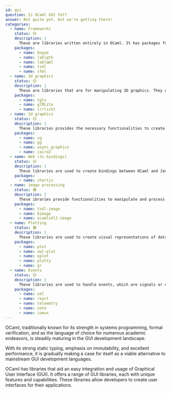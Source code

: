 ```yaml
---
id: gui
question: Is OCaml GUI Yet?
answer: Not quite yet, but we're getting there!
categories:
  - name: Frameworks
    status: 🟡
    description: |
      These are libraries written entirely in OCaml. It has packages for syndicating content and working with RSS feeds.
    packages:
      - name: bogue
      - name: lablgtk
      - name: lablqml
      - name: tsdl
      - name: sfml
  - name: 3d graphics
    status: 🟡
    description: |
      These are libraries that are for manipulating 3D graphics. They offer a wide range of functionalities, including geometric transformations, rendering, shading, and handling user input
    packages:
      - name: tgls
      - name: glMLite
      - name: irrlicht
  - name: 2d graphics
    status: 🟡
    description: |
      These libraries provides the necessary functionalities to create and manipulate 2D graphics
    packages:
      - name: vg
      - name: gg
      - name: async_graphics
      - name: cairo2
  - name: Web (Js bindings)
    status: 🟡
    description: |
      These libraries are used to create bindings between OCaml and JavaScript, allowing OCaml code to interact with JavaScript libraries. They help in creating web applications using OCaml by providing a bridge between OCaml and JavaScript.
    packages:
      - name: chartjs
  - name: image processing
    status: 🟢
    description: |
      These ibraries provide functionalities to manipulate and process images. offer a range of functionalities for image processing tasks, from basic image manipulation to more complex operations. They make OCaml a powerful language for image processing.
    packages:
      - name: tsdl-image
      - name: bimage
      - name: ocamlsdl2-image
  - name: Plotting
    status: 🟢
    description: |
      These libraries are used to create visual representations of data. They provide functionalities to generate various types of plots, charts, and diagrams
    packages:
      - name: plot
      - name: owl-plot
      - name: oplot
      - name: plotty
      - name: gr
  - name: Events
    status: 🟡
    description: |
      These libraries are used to handle events, which are signals or occurrences in the program’s environment that require a specific action or response.
    packages:
      - name: sel
      - name: react
      - name: telemetry
      - name: note
      - name: iomux
---
```


OCaml, traditionally known for its strength in systems programming, formal verification, and as the language of choice for numerous academic endeavors, is steadily maturing in the GUI development landscape.

With its strong static typing, emphasis on immutability, and excellent performance, it is gradually making a case for itself as a viable alternative to mainstream GUI development languages.

OCaml has libraries that aid an easy integration and usage of Graphical User Interface (GUI). It offers a range of GUI libraries, each with unique features and capabilities. These libraries allow developers to create user interfaces for their applications.
